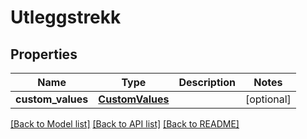 # Utleggstrekk

## Properties
Name | Type | Description | Notes
------------ | ------------- | ------------- | -------------
**custom_values** | [**CustomValues**](CustomValues.md) |  | [optional] 

[[Back to Model list]](../README.md#documentation-for-models) [[Back to API list]](../README.md#documentation-for-api-endpoints) [[Back to README]](../README.md)

